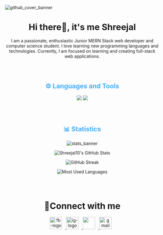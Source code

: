 
<!-- Banner -->

![github_cover_banner](https://github.com/dshreejal/dshreejal/assets/87539140/c75b37a7-abcd-48b6-8bb8-92b3041855bb)

<!-- Intro -->
<div align="center" width="100">
  <h1>Hi there👋, it's me Shreejal </h1>
  <p>
    I am a passionate, enthusiastic Junior MERN Stack web developer and computer science student. I love learning new programming languages and technologies. Currently, I am focused on learning and creating full-stack web applications.
  </p>
  <br>
  <br>
</div>

<!-- Language and Tools -->
<div align="center">
  <h2 style="color: #44AEFB">⚙️ Languages and Tools</h2>
  <p align="center">
  <div align="center">
    <img src="https://skillicons.dev/icons?i=html,css,bootstrap,tailwind,js,typescript,react,nextjs,nodejs,express,nestjs,c,cpp" />
    <img src="https://skillicons.dev/icons?i=python,firebase,mongodb,postgres,prisma,git,vite,vscode" />
  </div>
</p>
<br>
 <br>
</div>

<!-- Statistics -->
<div align="center">
  <h2 style="color: #44AEFB">📊 Statistics</h2>

![stats_banner](https://user-images.githubusercontent.com/78341798/194534778-d662496c-ae00-4e8d-ae9b-b90912054e7f.gif)

<div class="stats" align="center">

![Shreejal10's GitHub Stats](https://github-readme-stats-git-masterrstaa-rickstaa.vercel.app//api?username=dshreejal&hide=stars&count_private=true&show_icons=true&theme=algolia&border_radius=18)

![GitHub Streak](https://streak-stats.demolab.com?user=dshreejal&count_private=true&theme=algolia&border_radius=20)

![Most Used Languages](https://github-readme-stats-git-masterrstaa-rickstaa.vercel.app//api/top-langs/?username=dshreejal&layout=compact&show_icons=true&theme=algolia&border_radius=20)

</div>
  <br>
  <br>
</div>

<!-- Contact -->
<div align="center">
  <h1>📱Connect with me </h1>
  <div align="center">
    <a href="https://www.facebook.com/Shreejal.Dhungana10" target="_blank">
             <img height="40px" style="padding-right:10px;" src="https://upload.wikimedia.org/wikipedia/commons/5/51/Facebook_f_logo_%282019%29.svg" alt="fb-logo">
 </a>
 <a href="https://www.instagram.com/shreejal_dhungana/" target="_blank">
             <img height="40px" style="padding-right:10px;" src="https://upload.wikimedia.org/wikipedia/commons/e/e7/Instagram_logo_2016.svg" alt="ig-logo">
 </a>
 <a href="https://www.linkedin.com/in/shreejal-dhungana/" target="_blank">
             <img height="40px" style="padding-right:10px;" src="https://upload.wikimedia.org/wikipedia/commons/e/e9/Linkedin_icon.svg">
 </a>
 <a href="mailto:dshreejal@gmail.com" target="_blank">
        <img height="40px" style="padding-right:10px;"  src="https://user-images.githubusercontent.com/78341798/194531383-ddb2b774-5bb9-491c-b601-4a4a7d9792fb.svg" alt="gmail" />
    </a>
  </div>
</div>

